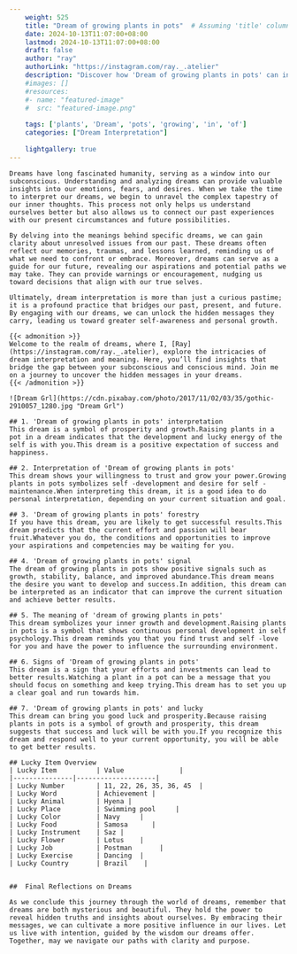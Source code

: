 ```yaml
---
    weight: 525
    title: "Dream of growing plants in pots"  # Assuming 'title' column exists
    date: 2024-10-13T11:07:00+08:00
    lastmod: 2024-10-13T11:07:00+08:00
    draft: false
    author: "ray"
    authorLink: "https://instagram.com/ray._.atelier"
    description: "Discover how 'Dream of growing plants in pots' can interpret your future and uncover its significant meanings in your life."
    #images: []
    #resources:
    #- name: "featured-image"
    #  src: "featured-image.png"
    
    tags: ['plants', 'Dream', 'pots', 'growing', 'in', 'of']
    categories: ["Dream Interpretation"]
    
    lightgallery: true
---
```

    
    Dreams have long fascinated humanity, serving as a window into our subconscious. Understanding and analyzing dreams can provide valuable insights into our emotions, fears, and desires. When we take the time to interpret our dreams, we begin to unravel the complex tapestry of our inner thoughts. This process not only helps us understand ourselves better but also allows us to connect our past experiences with our present circumstances and future possibilities.
    
    By delving into the meanings behind specific dreams, we can gain clarity about unresolved issues from our past. These dreams often reflect our memories, traumas, and lessons learned, reminding us of what we need to confront or embrace. Moreover, dreams can serve as a guide for our future, revealing our aspirations and potential paths we may take. They can provide warnings or encouragement, nudging us toward decisions that align with our true selves.
    
    Ultimately, dream interpretation is more than just a curious pastime; it is a profound practice that bridges our past, present, and future. By engaging with our dreams, we can unlock the hidden messages they carry, leading us toward greater self-awareness and personal growth.
    
    {{< admonition >}}
    Welcome to the realm of dreams, where I, [Ray](https://instagram.com/ray._.atelier), explore the intricacies of dream interpretation and meaning. Here, you’ll find insights that bridge the gap between your subconscious and conscious mind. Join me on a journey to uncover the hidden messages in your dreams.
    {{< /admonition >}}
    
    ![Dream Grl](https://cdn.pixabay.com/photo/2017/11/02/03/35/gothic-2910057_1280.jpg "Dream Grl")
    
    ## 1. 'Dream of growing plants in pots' interpretation
    This dream is a symbol of prosperity and growth.Raising plants in a pot in a dream indicates that the development and lucky energy of the self is with you.This dream is a positive expectation of success and happiness.
    
    ## 2. Interpretation of 'Dream of growing plants in pots'
    This dream shows your willingness to trust and grow your power.Growing plants in pots symbolizes self -development and desire for self -maintenance.When interpreting this dream, it is a good idea to do personal interpretation, depending on your current situation and goal.
    
    ## 3. 'Dream of growing plants in pots' forestry
    If you have this dream, you are likely to get successful results.This dream predicts that the current effort and passion will bear fruit.Whatever you do, the conditions and opportunities to improve your aspirations and competencies may be waiting for you.
    
    ## 4. 'Dream of growing plants in pots' signal
    The dream of growing plants in pots show positive signals such as growth, stability, balance, and improved abundance.This dream means the desire you want to develop and success.In addition, this dream can be interpreted as an indicator that can improve the current situation and achieve better results.
    
    ## 5. The meaning of 'dream of growing plants in pots'
    This dream symbolizes your inner growth and development.Raising plants in pots is a symbol that shows continuous personal development in self psychology.This dream reminds you that you find trust and self -love for you and have the power to influence the surrounding environment.
    
    ## 6. Signs of 'Dream of growing plants in pots'
    This dream is a sign that your efforts and investments can lead to better results.Watching a plant in a pot can be a message that you should focus on something and keep trying.This dream has to set you up a clear goal and run towards him.
    
    ## 7. 'Dream of growing plants in pots' and lucky
    This dream can bring you good luck and prosperity.Because raising plants in pots is a symbol of growth and prosperity, this dream suggests that success and luck will be with you.If you recognize this dream and respond well to your current opportunity, you will be able to get better results.
    
    ## Lucky Item Overview
    | Lucky Item          | Value              |
    |---------------|--------------------|
    | Lucky Number        | 11, 22, 26, 35, 36, 45  |
    | Lucky Word          | Achievement |
    | Lucky Animal        | Hyena |
    | Lucky Place         | Swimming pool     |
    | Lucky Color         | Navy     |
    | Lucky Food          | Samosa      |
    | Lucky Instrument    | Saz |
    | Lucky Flower        | Lotus    |
    | Lucky Job           | Postman       |
    | Lucky Exercise      | Dancing  |
    | Lucky Country       | Brazil    |
    
    
    ##  Final Reflections on Dreams
    
    As we conclude this journey through the world of dreams, remember that dreams are both mysterious and beautiful. They hold the power to reveal hidden truths and insights about ourselves. By embracing their messages, we can cultivate a more positive influence in our lives. Let us live with intention, guided by the wisdom our dreams offer. Together, may we navigate our paths with clarity and purpose.
    